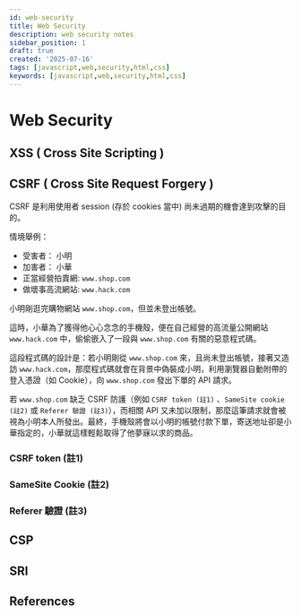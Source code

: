 ```yaml
---
id: web-security
title: Web Security
description: web security notes
sidebar_position: 1
draft: true
created: '2025-07-16'
tags: [javascript,web,security,html,css]
keywords: [javascript,web,security,html,css]
---
```


# Web Security


## XSS ( Cross Site Scripting )

## CSRF ( Cross Site Request Forgery )

CSRF 是利用使用者 session (存於 cookies 當中) 尚未過期的機會達到攻擊的目的。

情境舉例：

- 受害者： 小明 
- 加害者： 小華
- 正當經營拍賣網: `www.shop.com`
- 做壞事高流網站: `www.hack.com`

小明剛逛完購物網站 `www.shop.com`，但並未登出帳號。

這時，小華為了獲得他心心念念的手機殼，便在自己經營的高流量公開網站 `www.hack.com` 中，偷偷嵌入了一段與 `www.shop.com` 有關的惡意程式碼。

這段程式碼的設計是：若小明剛從 `www.shop.com` 來，且尚未登出帳號，接著又造訪 `www.hack.com`，那麼程式碼就會在背景中偽裝成小明，利用瀏覽器自動附帶的登入憑證（如 Cookie），向 `www.shop.com` 發出下單的 API 請求。

若 `www.shop.com` 缺乏 CSRF 防護（例如 `CSRF token (註1)` 、`SameSite cookie (註2)` 或 `Referer 驗證 (註3)`），而相關 API 又未加以限制，那麼這筆請求就會被視為小明本人所發出。最終，手機殼將會以小明的帳號付款下單，寄送地址卻是小華指定的，小華就這樣輕鬆取得了他夢寐以求的商品。

### CSRF token (註1)

### SameSite Cookie (註2)

### Referer 驗證 (註3)

## CSP

## SRI


## References